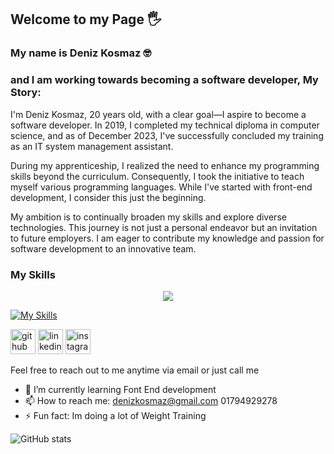 ## Welcome to my Page 🖐
### My name is Deniz Kosmaz 🤓
### and I am working towards becoming a software developer, My Story:


I'm Deniz Kosmaz, 20 years old, with a clear goal—I aspire to become a software developer. In 2019, I completed my technical diploma in computer science, and as of December 2023, I've successfully concluded my training as an IT system management assistant.

During my apprenticeship, I realized the need to enhance my programming skills beyond the curriculum. Consequently, I took the initiative to teach myself various programming languages. While I've started with front-end development, I consider this just the beginning.

My ambition is to continually broaden my skills and explore diverse technologies. This journey is not just a personal endeavor but an invitation to future employers. I am eager to contribute my knowledge and passion for software development to an innovative team.
### My Skills
<p align="center">
  <a href="https://skillicons.dev">
    <img src="https://skillicons.dev/icons?i=git,kubernetes,docker,c,vim" />
  </a>
</p>

[![My Skills](https://skillicons.dev/icons?i=js,html,css,py)](https://skillicons.dev)

[<img src='https://cdn.jsdelivr.net/npm/simple-icons@3.0.1/icons/github.svg' alt='github' height='40'>](https://github.com/DenizKos)  [<img src='https://cdn.jsdelivr.net/npm/simple-icons@3.0.1/icons/linkedin.svg' alt='linkedin' height='40'>](https://www.linkedin.com/in/deniz-kosmaz/)  [<img src='https://cdn.jsdelivr.net/npm/simple-icons@3.0.1/icons/instagram.svg' alt='instagram' height='40'>](https://www.instagram.com/denk.dev/)  

Feel free to reach out to me anytime via email or just call me

- 🌱 I’m currently learning Font End development 
- 📫 How to reach me: denizkosmaz@gmail.com 01794929278 
- ⚡ Fun fact: Im doing a lot of Weight Training  


![GitHub stats](https://github-readme-stats.vercel.app/api?username=DenizKos&show_icons=true)  

